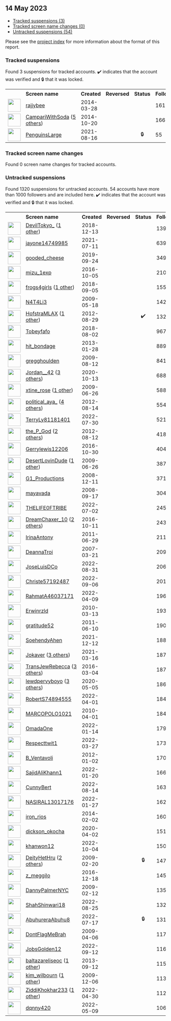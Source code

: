 ## 14 May 2023

* [Tracked suspensions (3)](#tracked-suspensions)
* [Tracked screen name changes (0)](#tracked-screen-name-changes)
* [Untracked suspensions (54)](#untracked-suspensions)

Please see the [project index](https://github.com/travisbrown/twitter-watch) for more information about the format of this report.

### Tracked suspensions

Found 3 suspensions for tracked accounts.
  ✔️ indicates that the account was verified and 🔒 that it was locked.

<table>
    <tr>
        <th></th>
        <th align="left">Screen name</th>
        <th align="left">Created</th>
        <th align="left">Reversed</th>
        <th align="left">Status</th>
        <th align="left">Followers</th>
        <th align="left">Ranking</th></tr>
    </tr>
        <tr>
            <td><a href="https://twitter.com/intent/user?user_id=2443026677">
                <img src="https://pbs.twimg.com/profile_images/1417499803911659535/rBgwu9zw_normal.jpg" width="40px" height="40px" align="center"/></a>
            </td>
            <td>
                <a href="https://twitter.com/rajjybee">rajjybee</a></td>
            <td>2014-03-28</td>
            <td></td>
            <td align="center"></td>
            <td>1615</td>
            <td>21341</td>
        </tr>
        <tr>
            <td><a href="https://twitter.com/intent/user?user_id=2838035380">
                <img src="https://pbs.twimg.com/profile_images/1397116613636378633/_co4KRRC_normal.jpg" width="40px" height="40px" align="center"/></a>
            </td>
            <td>
                <a href="https://twitter.com/CampariWithSoda">CampariWithSoda</a>&nbsp;(<a href="https://api.memory.lol/v1/tw/id/2838035380">5 others</a>)&nbsp;</td>
            <td>2014-10-20</td>
            <td></td>
            <td align="center"></td>
            <td>1664</td>
            <td>27545</td>
        </tr>
        <tr>
            <td><a href="https://twitter.com/intent/user?user_id=1427129233483001856">
                <img src="https://pbs.twimg.com/profile_images/1594186024321798144/qDpOerRc_normal.jpg" width="40px" height="40px" align="center"/></a>
            </td>
            <td>
                <a href="https://twitter.com/PenguinsLarge">PenguinsLarge</a></td>
            <td>2021-08-16</td>
            <td></td>
            <td align="center">🔒</td>
            <td>55</td>
            <td>69104</td>
        </tr></table>

### Tracked screen name changes

Found 0 screen name changes for tracked accounts.

### Untracked suspensions

Found 1320 suspensions for untracked accounts.
54 accounts have more than 1000 followers and are included here.
  ✔️ indicates that the account was verified and 🔒 that it was locked.

<table>
    <tr>
        <th></th>
        <th align="left">Screen name</th>
        <th align="left">Created</th>
        <th align="left">Reversed</th>
        <th align="left">Status</th>
        <th align="left">Followers</th>
    </tr>
        <tr>
            <td><a href="https://twitter.com/intent/user?user_id=1073278025301659649">
                <img src="https://pbs.twimg.com/profile_images/1580958451513102337/_prunb3W_normal.jpg" width="40px" height="40px" align="center"/></a>
            </td>
            <td>
                <a href="https://twitter.com/DevilTokyo_">DevilTokyo_</a>&nbsp;(<a href="https://api.memory.lol/v1/tw/id/1073278025301659649">1 other</a>)&nbsp;</td>
            <td>2018-12-13</td>
            <td></td>
            <td align="center"></td>
            <td>139146</td>
        </tr>
        <tr>
            <td><a href="https://twitter.com/intent/user?user_id=1414229099497852930">
                <img src="https://pbs.twimg.com/profile_images/1448440986993102851/TrMnvVT6_normal.jpg" width="40px" height="40px" align="center"/></a>
            </td>
            <td>
                <a href="https://twitter.com/jayone14749985">jayone14749985</a></td>
            <td>2021-07-11</td>
            <td></td>
            <td align="center"></td>
            <td>63941</td>
        </tr>
        <tr>
            <td><a href="https://twitter.com/intent/user?user_id=1176468979969404933">
                <img src="https://pbs.twimg.com/profile_images/1571253170910765058/FEyIOe9T_normal.jpg" width="40px" height="40px" align="center"/></a>
            </td>
            <td>
                <a href="https://twitter.com/gooded_cheese">gooded_cheese</a></td>
            <td>2019-09-24</td>
            <td></td>
            <td align="center"></td>
            <td>34968</td>
        </tr>
        <tr>
            <td><a href="https://twitter.com/intent/user?user_id=783550872450109440">
                <img src="https://pbs.twimg.com/profile_images/783552849984782336/w5Mi8p4z_normal.jpg" width="40px" height="40px" align="center"/></a>
            </td>
            <td>
                <a href="https://twitter.com/mizu_1exp">mizu_1exp</a></td>
            <td>2016-10-05</td>
            <td></td>
            <td align="center"></td>
            <td>21044</td>
        </tr>
        <tr>
            <td><a href="https://twitter.com/intent/user?user_id=1037209875716231169">
                <img src="https://pbs.twimg.com/profile_images/1576199245388042241/YVbESgUu_normal.jpg" width="40px" height="40px" align="center"/></a>
            </td>
            <td>
                <a href="https://twitter.com/frogs4girls">frogs4girls</a>&nbsp;(<a href="https://api.memory.lol/v1/tw/id/1037209875716231169">1 other</a>)&nbsp;</td>
            <td>2018-09-05</td>
            <td></td>
            <td align="center"></td>
            <td>15596</td>
        </tr>
        <tr>
            <td><a href="https://twitter.com/intent/user?user_id=40796059">
                <img src="https://pbs.twimg.com/profile_images/1320483785331400713/LWEpaRJS_normal.png" width="40px" height="40px" align="center"/></a>
            </td>
            <td>
                <a href="https://twitter.com/N4T4Li3">N4T4Li3</a></td>
            <td>2009-05-18</td>
            <td></td>
            <td align="center"></td>
            <td>14231</td>
        </tr>
        <tr>
            <td><a href="https://twitter.com/intent/user?user_id=789394182">
                <img src="https://pbs.twimg.com/profile_images/1286317075489796098/8KbPhJxA_normal.jpg" width="40px" height="40px" align="center"/></a>
            </td>
            <td>
                <a href="https://twitter.com/HofstraMLAX">HofstraMLAX</a>&nbsp;(<a href="https://api.memory.lol/v1/tw/id/789394182">1 other</a>)&nbsp;</td>
            <td>2012-08-29</td>
            <td></td>
            <td align="center">✔️</td>
            <td>13269</td>
        </tr>
        <tr>
            <td><a href="https://twitter.com/intent/user?user_id=1025065179384610820">
                <img src="https://pbs.twimg.com/profile_images/1558422558076289024/LY1GOo5h_normal.jpg" width="40px" height="40px" align="center"/></a>
            </td>
            <td>
                <a href="https://twitter.com/Tobeyfafo">Tobeyfafo</a></td>
            <td>2018-08-02</td>
            <td></td>
            <td align="center"></td>
            <td>9679</td>
        </tr>
        <tr>
            <td><a href="https://twitter.com/intent/user?user_id=1129199808">
                <img src="https://pbs.twimg.com/profile_images/3176391089/47ce50ad747cf7b42b4a232043b84dec_normal.jpeg" width="40px" height="40px" align="center"/></a>
            </td>
            <td>
                <a href="https://twitter.com/hit_bondage">hit_bondage</a></td>
            <td>2013-01-28</td>
            <td></td>
            <td align="center"></td>
            <td>8898</td>
        </tr>
        <tr>
            <td><a href="https://twitter.com/intent/user?user_id=65106504">
                <img src="https://pbs.twimg.com/profile_images/1254377547699281920/9sqcpirI_normal.jpg" width="40px" height="40px" align="center"/></a>
            </td>
            <td>
                <a href="https://twitter.com/gregghoulden">gregghoulden</a></td>
            <td>2009-08-12</td>
            <td></td>
            <td align="center"></td>
            <td>8413</td>
        </tr>
        <tr>
            <td><a href="https://twitter.com/intent/user?user_id=1315807004313612289">
                <img src="https://pbs.twimg.com/profile_images/1340330712776372224/5ZODBCE6_normal.jpg" width="40px" height="40px" align="center"/></a>
            </td>
            <td>
                <a href="https://twitter.com/Jordan__42">Jordan__42</a>&nbsp;(<a href="https://api.memory.lol/v1/tw/id/1315807004313612289">3 others</a>)&nbsp;</td>
            <td>2020-10-13</td>
            <td></td>
            <td align="center"></td>
            <td>6884</td>
        </tr>
        <tr>
            <td><a href="https://twitter.com/intent/user?user_id=51003415">
                <img src="https://pbs.twimg.com/profile_images/1350131023774961665/daRvhED5_normal.jpg" width="40px" height="40px" align="center"/></a>
            </td>
            <td>
                <a href="https://twitter.com/xtine_rose">xtine_rose</a>&nbsp;(<a href="https://api.memory.lol/v1/tw/id/51003415">1 other</a>)&nbsp;</td>
            <td>2009-06-26</td>
            <td></td>
            <td align="center"></td>
            <td>5881</td>
        </tr>
        <tr>
            <td><a href="https://twitter.com/intent/user?user_id=758079534">
                <img src="https://pbs.twimg.com/profile_images/1534530702376677377/eGpzF61Y_normal.jpg" width="40px" height="40px" align="center"/></a>
            </td>
            <td>
                <a href="https://twitter.com/political_aya_">political_aya_</a>&nbsp;(<a href="https://api.memory.lol/v1/tw/id/758079534">4 others</a>)&nbsp;</td>
            <td>2012-08-14</td>
            <td></td>
            <td align="center"></td>
            <td>5541</td>
        </tr>
        <tr>
            <td><a href="https://twitter.com/intent/user?user_id=1553418951908114432">
                <img src="https://pbs.twimg.com/profile_images/1584874267694534658/cn3-1TwR_normal.jpg" width="40px" height="40px" align="center"/></a>
            </td>
            <td>
                <a href="https://twitter.com/TerryLy81181401">TerryLy81181401</a></td>
            <td>2022-07-30</td>
            <td></td>
            <td align="center"></td>
            <td>5212</td>
        </tr>
        <tr>
            <td><a href="https://twitter.com/intent/user?user_id=753643111">
                <img src="https://pbs.twimg.com/profile_images/1591620929733492737/WzaUVudc_normal.jpg" width="40px" height="40px" align="center"/></a>
            </td>
            <td>
                <a href="https://twitter.com/the_P_God">the_P_God</a>&nbsp;(<a href="https://api.memory.lol/v1/tw/id/753643111">2 others</a>)&nbsp;</td>
            <td>2012-08-12</td>
            <td></td>
            <td align="center"></td>
            <td>4184</td>
        </tr>
        <tr>
            <td><a href="https://twitter.com/intent/user?user_id=792857058664210432">
                <img src="https://pbs.twimg.com/profile_images/1581721402444496904/nxLT8eAm_normal.jpg" width="40px" height="40px" align="center"/></a>
            </td>
            <td>
                <a href="https://twitter.com/Gerrylewis12206">Gerrylewis12206</a></td>
            <td>2016-10-30</td>
            <td></td>
            <td align="center"></td>
            <td>4043</td>
        </tr>
        <tr>
            <td><a href="https://twitter.com/intent/user?user_id=50875111">
                <img src="https://pbs.twimg.com/profile_images/946180063313018880/CPsLD47A_normal.jpg" width="40px" height="40px" align="center"/></a>
            </td>
            <td>
                <a href="https://twitter.com/DesertLovinDude">DesertLovinDude</a>&nbsp;(<a href="https://api.memory.lol/v1/tw/id/50875111">1 other</a>)&nbsp;</td>
            <td>2009-06-26</td>
            <td></td>
            <td align="center"></td>
            <td>3875</td>
        </tr>
        <tr>
            <td><a href="https://twitter.com/intent/user?user_id=18063432">
                <img src="https://pbs.twimg.com/profile_images/665251784/White-correctIMG_9669_normal.png" width="40px" height="40px" align="center"/></a>
            </td>
            <td>
                <a href="https://twitter.com/G1_Productions">G1_Productions</a></td>
            <td>2008-12-11</td>
            <td></td>
            <td align="center"></td>
            <td>3713</td>
        </tr>
        <tr>
            <td><a href="https://twitter.com/intent/user?user_id=16320407">
                <img src="https://pbs.twimg.com/profile_images/1597146835814035456/4sfscfUD_normal.jpg" width="40px" height="40px" align="center"/></a>
            </td>
            <td>
                <a href="https://twitter.com/mayavada">mayavada</a></td>
            <td>2008-09-17</td>
            <td></td>
            <td align="center"></td>
            <td>3043</td>
        </tr>
        <tr>
            <td><a href="https://twitter.com/intent/user?user_id=1543341471448776704">
                <img src="https://pbs.twimg.com/profile_images/1598750568872218624/hQFGjlPY_normal.jpg" width="40px" height="40px" align="center"/></a>
            </td>
            <td>
                <a href="https://twitter.com/THELIFE0FTRIBE">THELIFE0FTRIBE</a></td>
            <td>2022-07-02</td>
            <td></td>
            <td align="center"></td>
            <td>2453</td>
        </tr>
        <tr>
            <td><a href="https://twitter.com/intent/user?user_id=785749260406886400">
                <img src="https://pbs.twimg.com/profile_images/1530811730091286528/PcgFkSwF_normal.jpg" width="40px" height="40px" align="center"/></a>
            </td>
            <td>
                <a href="https://twitter.com/DreamChaxer_10">DreamChaxer_10</a>&nbsp;(<a href="https://api.memory.lol/v1/tw/id/785749260406886400">2 others</a>)&nbsp;</td>
            <td>2016-10-11</td>
            <td></td>
            <td align="center"></td>
            <td>2432</td>
        </tr>
        <tr>
            <td><a href="https://twitter.com/intent/user?user_id=326439288">
                <img src="https://pbs.twimg.com/profile_images/1596472181571129346/tX0by1Fu_normal.jpg" width="40px" height="40px" align="center"/></a>
            </td>
            <td>
                <a href="https://twitter.com/IrinaAntony">IrinaAntony</a></td>
            <td>2011-06-29</td>
            <td></td>
            <td align="center"></td>
            <td>2114</td>
        </tr>
        <tr>
            <td><a href="https://twitter.com/intent/user?user_id=1749381">
                <img src="https://pbs.twimg.com/profile_images/57225690/Startrek_-_The_Next_Generation_Cew_-_Deanna_Troi_-_all_Actors_Pictures_Seasons_and_Tons_of_Downloads_-_look_now_____normal.jpg" width="40px" height="40px" align="center"/></a>
            </td>
            <td>
                <a href="https://twitter.com/DeannaTroi">DeannaTroi</a></td>
            <td>2007-03-21</td>
            <td></td>
            <td align="center"></td>
            <td>2094</td>
        </tr>
        <tr>
            <td><a href="https://twitter.com/intent/user?user_id=1565069848346087427">
                <img src="https://pbs.twimg.com/profile_images/1565070344603533313/WAVPjhkG_normal.jpg" width="40px" height="40px" align="center"/></a>
            </td>
            <td>
                <a href="https://twitter.com/JoseLuisDCo">JoseLuisDCo</a></td>
            <td>2022-08-31</td>
            <td></td>
            <td align="center"></td>
            <td>2061</td>
        </tr>
        <tr>
            <td><a href="https://twitter.com/intent/user?user_id=1567100620728852482">
                <img src="https://pbs.twimg.com/profile_images/1586353490556854272/Bq3_COyH_normal.jpg" width="40px" height="40px" align="center"/></a>
            </td>
            <td>
                <a href="https://twitter.com/Christe57192487">Christe57192487</a></td>
            <td>2022-09-06</td>
            <td></td>
            <td align="center"></td>
            <td>2010</td>
        </tr>
        <tr>
            <td><a href="https://twitter.com/intent/user?user_id=1512909774140149760">
                <img src="https://pbs.twimg.com/profile_images/1518247329467412480/aZKTD28H_normal.jpg" width="40px" height="40px" align="center"/></a>
            </td>
            <td>
                <a href="https://twitter.com/RahmatA46037171">RahmatA46037171</a></td>
            <td>2022-04-09</td>
            <td></td>
            <td align="center"></td>
            <td>1967</td>
        </tr>
        <tr>
            <td><a href="https://twitter.com/intent/user?user_id=122594060">
                <img src="https://pbs.twimg.com/profile_images/1502749705457258496/dy_dO8Fv_normal.jpg" width="40px" height="40px" align="center"/></a>
            </td>
            <td>
                <a href="https://twitter.com/Erwinrzld">Erwinrzld</a></td>
            <td>2010-03-13</td>
            <td></td>
            <td align="center"></td>
            <td>1936</td>
        </tr>
        <tr>
            <td><a href="https://twitter.com/intent/user?user_id=314464561">
                <img src="https://pbs.twimg.com/profile_images/1480058512650555394/k_tQrP7s_normal.jpg" width="40px" height="40px" align="center"/></a>
            </td>
            <td>
                <a href="https://twitter.com/gratitude52">gratitude52</a></td>
            <td>2011-06-10</td>
            <td></td>
            <td align="center"></td>
            <td>1903</td>
        </tr>
        <tr>
            <td><a href="https://twitter.com/intent/user?user_id=1470054646714540033">
                <img src="https://pbs.twimg.com/profile_images/1560835689524363264/GbbhrgWU_normal.jpg" width="40px" height="40px" align="center"/></a>
            </td>
            <td>
                <a href="https://twitter.com/SoehendyAhen">SoehendyAhen</a></td>
            <td>2021-12-12</td>
            <td></td>
            <td align="center"></td>
            <td>1888</td>
        </tr>
        <tr>
            <td><a href="https://twitter.com/intent/user?user_id=1371859108941430785">
                <img src="https://pbs.twimg.com/profile_images/1576964045177077761/_DFSKy12_normal.jpg" width="40px" height="40px" align="center"/></a>
            </td>
            <td>
                <a href="https://twitter.com/Jokaver">Jokaver</a>&nbsp;(<a href="https://api.memory.lol/v1/tw/id/1371859108941430785">3 others</a>)&nbsp;</td>
            <td>2021-03-16</td>
            <td></td>
            <td align="center"></td>
            <td>1878</td>
        </tr>
        <tr>
            <td><a href="https://twitter.com/intent/user?user_id=705571814840229888">
                <img src="https://pbs.twimg.com/profile_images/1581128245210144769/cd5Yi_PK_normal.jpg" width="40px" height="40px" align="center"/></a>
            </td>
            <td>
                <a href="https://twitter.com/TransJewRebecca">TransJewRebecca</a>&nbsp;(<a href="https://api.memory.lol/v1/tw/id/705571814840229888">3 others</a>)&nbsp;</td>
            <td>2016-03-04</td>
            <td></td>
            <td align="center"></td>
            <td>1877</td>
        </tr>
        <tr>
            <td><a href="https://twitter.com/intent/user?user_id=1257531443254886400">
                <img src="https://pbs.twimg.com/profile_images/1590179968717299712/aCzhwqde_normal.jpg" width="40px" height="40px" align="center"/></a>
            </td>
            <td>
                <a href="https://twitter.com/lewdpervyboyo">lewdpervyboyo</a>&nbsp;(<a href="https://api.memory.lol/v1/tw/id/1257531443254886400">3 others</a>)&nbsp;</td>
            <td>2020-05-05</td>
            <td></td>
            <td align="center"></td>
            <td>1866</td>
        </tr>
        <tr>
            <td><a href="https://twitter.com/intent/user?user_id=1509816638702505986">
                <img src="https://pbs.twimg.com/profile_images/1590800943720833031/m4WQQzhp_normal.jpg" width="40px" height="40px" align="center"/></a>
            </td>
            <td>
                <a href="https://twitter.com/RobertS74894555">RobertS74894555</a></td>
            <td>2022-04-01</td>
            <td></td>
            <td align="center"></td>
            <td>1849</td>
        </tr>
        <tr>
            <td><a href="https://twitter.com/intent/user?user_id=128428339">
                <img src="https://pbs.twimg.com/profile_images/1564097723573346304/wt0wf-Sw_normal.jpg" width="40px" height="40px" align="center"/></a>
            </td>
            <td>
                <a href="https://twitter.com/MARCOPOLO1021">MARCOPOLO1021</a></td>
            <td>2010-04-01</td>
            <td></td>
            <td align="center"></td>
            <td>1847</td>
        </tr>
        <tr>
            <td><a href="https://twitter.com/intent/user?user_id=1481914023394541569">
                <img src="https://pbs.twimg.com/profile_images/1569881818341724161/QJ1ei0Td_normal.jpg" width="40px" height="40px" align="center"/></a>
            </td>
            <td>
                <a href="https://twitter.com/OmadaOne">OmadaOne</a></td>
            <td>2022-01-14</td>
            <td></td>
            <td align="center"></td>
            <td>1795</td>
        </tr>
        <tr>
            <td><a href="https://twitter.com/intent/user?user_id=1507966698812440576">
                <img src="https://pbs.twimg.com/profile_images/1507969817625563137/temA_ySk_normal.jpg" width="40px" height="40px" align="center"/></a>
            </td>
            <td>
                <a href="https://twitter.com/Respecttwit1">Respecttwit1</a></td>
            <td>2022-03-27</td>
            <td></td>
            <td align="center"></td>
            <td>1734</td>
        </tr>
        <tr>
            <td><a href="https://twitter.com/intent/user?user_id=452889945">
                <img src="https://pbs.twimg.com/profile_images/690241080583938048/C51bjcKq_normal.jpg" width="40px" height="40px" align="center"/></a>
            </td>
            <td>
                <a href="https://twitter.com/B_Ventavoli">B_Ventavoli</a></td>
            <td>2012-01-02</td>
            <td></td>
            <td align="center"></td>
            <td>1706</td>
        </tr>
        <tr>
            <td><a href="https://twitter.com/intent/user?user_id=1484077746775289856">
                <img src="https://pbs.twimg.com/profile_images/1594962444237275136/-pMenPK__normal.jpg" width="40px" height="40px" align="center"/></a>
            </td>
            <td>
                <a href="https://twitter.com/SajidAliKhann1">SajidAliKhann1</a></td>
            <td>2022-01-20</td>
            <td></td>
            <td align="center"></td>
            <td>1668</td>
        </tr>
        <tr>
            <td><a href="https://twitter.com/intent/user?user_id=1558899975324635138">
                <img src="https://pbs.twimg.com/profile_images/1579319876275036166/UVX9KeGb_normal.jpg" width="40px" height="40px" align="center"/></a>
            </td>
            <td>
                <a href="https://twitter.com/CunnyBert">CunnyBert</a></td>
            <td>2022-08-14</td>
            <td></td>
            <td align="center"></td>
            <td>1638</td>
        </tr>
        <tr>
            <td><a href="https://twitter.com/intent/user?user_id=1486740522047844356">
                <img src="https://pbs.twimg.com/profile_images/1589313569228742657/qjqtBTa5_normal.jpg" width="40px" height="40px" align="center"/></a>
            </td>
            <td>
                <a href="https://twitter.com/NASIRAL13017176">NASIRAL13017176</a></td>
            <td>2022-01-27</td>
            <td></td>
            <td align="center"></td>
            <td>1628</td>
        </tr>
        <tr>
            <td><a href="https://twitter.com/intent/user?user_id=2324053915">
                <img src="https://pbs.twimg.com/profile_images/953454179519025152/tI9e-mHI_normal.jpg" width="40px" height="40px" align="center"/></a>
            </td>
            <td>
                <a href="https://twitter.com/iron_rios">iron_rios</a></td>
            <td>2014-02-02</td>
            <td></td>
            <td align="center"></td>
            <td>1606</td>
        </tr>
        <tr>
            <td><a href="https://twitter.com/intent/user?user_id=1245614180075335692">
                <img src="https://pbs.twimg.com/profile_images/1575171695664570369/COFv5EtY_normal.jpg" width="40px" height="40px" align="center"/></a>
            </td>
            <td>
                <a href="https://twitter.com/dickson_okocha">dickson_okocha</a></td>
            <td>2020-04-02</td>
            <td></td>
            <td align="center"></td>
            <td>1515</td>
        </tr>
        <tr>
            <td><a href="https://twitter.com/intent/user?user_id=1577273098319015937">
                <img src="https://pbs.twimg.com/profile_images/1577273566105591808/RyzLo84b_normal.jpg" width="40px" height="40px" align="center"/></a>
            </td>
            <td>
                <a href="https://twitter.com/khanwon12">khanwon12</a></td>
            <td>2022-10-04</td>
            <td></td>
            <td align="center"></td>
            <td>1503</td>
        </tr>
        <tr>
            <td><a href="https://twitter.com/intent/user?user_id=21370564">
                <img src="https://pbs.twimg.com/profile_images/1563906528289198080/nLOzOw5l_normal.jpg" width="40px" height="40px" align="center"/></a>
            </td>
            <td>
                <a href="https://twitter.com/DeityHetHru">DeityHetHru</a>&nbsp;(<a href="https://api.memory.lol/v1/tw/id/21370564">2 others</a>)&nbsp;</td>
            <td>2009-02-20</td>
            <td></td>
            <td align="center">🔒</td>
            <td>1479</td>
        </tr>
        <tr>
            <td><a href="https://twitter.com/intent/user?user_id=810418226324611073">
                <img src="https://pbs.twimg.com/profile_images/1588649567314116608/Sr-11HQN_normal.jpg" width="40px" height="40px" align="center"/></a>
            </td>
            <td>
                <a href="https://twitter.com/z_meggilo">z_meggilo</a></td>
            <td>2016-12-18</td>
            <td></td>
            <td align="center"></td>
            <td>1456</td>
        </tr>
        <tr>
            <td><a href="https://twitter.com/intent/user?user_id=20660489">
                <img src="https://pbs.twimg.com/profile_images/1307394168050851841/O_I3_ZyH_normal.jpg" width="40px" height="40px" align="center"/></a>
            </td>
            <td>
                <a href="https://twitter.com/DannyPalmerNYC">DannyPalmerNYC</a></td>
            <td>2009-02-12</td>
            <td></td>
            <td align="center"></td>
            <td>1354</td>
        </tr>
        <tr>
            <td><a href="https://twitter.com/intent/user?user_id=1562776313206714371">
                <img src="https://pbs.twimg.com/profile_images/1587526095242375168/0nuvqzdD_normal.jpg" width="40px" height="40px" align="center"/></a>
            </td>
            <td>
                <a href="https://twitter.com/ShahShinwari18">ShahShinwari18</a></td>
            <td>2022-08-25</td>
            <td></td>
            <td align="center"></td>
            <td>1327</td>
        </tr>
        <tr>
            <td><a href="https://twitter.com/intent/user?user_id=1548772982352379905">
                <img src="https://pbs.twimg.com/profile_images/1550204895449464832/c1bK_Px6_normal.jpg" width="40px" height="40px" align="center"/></a>
            </td>
            <td>
                <a href="https://twitter.com/AbuhureraAbuhu8">AbuhureraAbuhu8</a></td>
            <td>2022-07-17</td>
            <td></td>
            <td align="center">🔒</td>
            <td>1316</td>
        </tr>
        <tr>
            <td><a href="https://twitter.com/intent/user?user_id=29199905">
                <img src="https://pbs.twimg.com/profile_images/1539786808476798976/nDGte5KM_normal.jpg" width="40px" height="40px" align="center"/></a>
            </td>
            <td>
                <a href="https://twitter.com/DontFlagMeBrah">DontFlagMeBrah</a></td>
            <td>2009-04-06</td>
            <td></td>
            <td align="center"></td>
            <td>1170</td>
        </tr>
        <tr>
            <td><a href="https://twitter.com/intent/user?user_id=1569164832309448704">
                <img src="https://pbs.twimg.com/profile_images/1578067497139453960/nZOSPix2_normal.jpg" width="40px" height="40px" align="center"/></a>
            </td>
            <td>
                <a href="https://twitter.com/JobsGolden12">JobsGolden12</a></td>
            <td>2022-09-12</td>
            <td></td>
            <td align="center"></td>
            <td>1167</td>
        </tr>
        <tr>
            <td><a href="https://twitter.com/intent/user?user_id=1858871634">
                <img src="https://pbs.twimg.com/profile_images/1440033535386025991/kNpR_Gqv_normal.jpg" width="40px" height="40px" align="center"/></a>
            </td>
            <td>
                <a href="https://twitter.com/baltazareliseoc">baltazareliseoc</a>&nbsp;(<a href="https://api.memory.lol/v1/tw/id/1858871634">1 other</a>)&nbsp;</td>
            <td>2013-09-12</td>
            <td></td>
            <td align="center"></td>
            <td>1158</td>
        </tr>
        <tr>
            <td><a href="https://twitter.com/intent/user?user_id=95056787">
                <img src="https://pbs.twimg.com/profile_images/984280276925861889/YMLGJ2d__normal.jpg" width="40px" height="40px" align="center"/></a>
            </td>
            <td>
                <a href="https://twitter.com/kim_wilbourn">kim_wilbourn</a>&nbsp;(<a href="https://api.memory.lol/v1/tw/id/95056787">1 other</a>)&nbsp;</td>
            <td>2009-12-06</td>
            <td></td>
            <td align="center"></td>
            <td>1139</td>
        </tr>
        <tr>
            <td><a href="https://twitter.com/intent/user?user_id=1520539828613488640">
                <img src="https://pbs.twimg.com/profile_images/1598721647174979586/w5gGLMgA_normal.jpg" width="40px" height="40px" align="center"/></a>
            </td>
            <td>
                <a href="https://twitter.com/ZiddiKhokhar233">ZiddiKhokhar233</a>&nbsp;(<a href="https://api.memory.lol/v1/tw/id/1520539828613488640">1 other</a>)&nbsp;</td>
            <td>2022-04-30</td>
            <td></td>
            <td align="center"></td>
            <td>1120</td>
        </tr>
        <tr>
            <td><a href="https://twitter.com/intent/user?user_id=1523566829922402304">
                <img src="https://pbs.twimg.com/profile_images/1578116681796296708/fKVn6L1G_normal.jpg" width="40px" height="40px" align="center"/></a>
            </td>
            <td>
                <a href="https://twitter.com/dqnny420">dqnny420</a></td>
            <td>2022-05-09</td>
            <td></td>
            <td align="center"></td>
            <td>1064</td>
        </tr></table>
